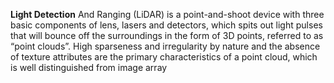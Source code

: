 **Light Detection**
 And Ranging (LiDAR) is a point-and-shoot device with
 three basic components of lens, lasers and detectors, which
 spits out light pulses that will bounce off the surroundings
 in the form of 3D points, referred to as “point clouds”. High
 sparseness and irregularity by nature and the absence of
 texture attributes are the primary characteristics of a point
 cloud, which is well distinguished from image array
